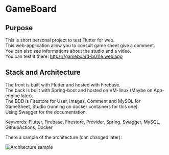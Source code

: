 # GameBoard

## Purpose 
This is short personal project to test Flutter for web.   
This web-application allow you to consult game sheet give a comment.  
You can also see informations about the studio and a video.  
You can test it there: https://gameboard-b011e.web.app  

## Stack and Architecture
The front is built with Flutter and hosted with Firebase.  
The back is built with Spring-boot and hosted on VM-linux (Maybe on App-engine later).  
The BDD is Firestore for User, Images, Comment and MySQL for GameSheet, Studio (running on docker containers for this one).  
Using Swagger for the documentation.  

Keywords: Flutter, Firebase, Firestore, Provider, Spring, Swagger, MySQL, GithubActions, Docker



There a sample of the architecture (can changed later):

![Architecture sample](http://image.noelshack.com/fichiers/2021/17/7/1619969174-pic.png)

